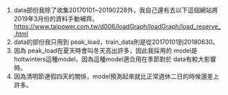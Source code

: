 1. data部份我除了收集20170101~20190228外，我自己還有去以下這個網站將2019年3月份的資料手動補齊。
https://www.taipower.com.tw/d006/loadGraph/loadGraph/load_reserve_.html
2. data的部份我只用到 peak_load，train_data則是從20170101到20180630。
3. 因為 peak_load在夏天時會叫冬天高出許多，因此我採用的 model是holtwinters這種model，因為這種model適合用在季節對於 data有較大影響時。
4. 因為清明節連假四天的關係，model預測起來就比正常週休二日的時候還差上許多。
